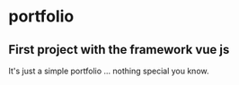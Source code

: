 # portfolio

## First project with the framework vue js

It's just a simple portfolio ... nothing special you know.

